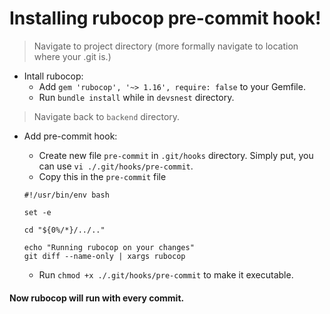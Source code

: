 # Installing rubocop pre-commit hook!

> Navigate to project directory (more formally navigate to location where your .git is.)


+ Intall rubocop:
    - Add `gem 'rubocop', '~> 1.16', require: false` to your Gemfile.
    - Run `bundle install` while in `devsnest` directory.

> Navigate back to `backend` directory.

+ Add pre-commit hook:
    - Create new file `pre-commit` in `.git/hooks` directory. Simply put, you can use `vi ./.git/hooks/pre-commit`.
    - Copy this in the `pre-commit` file

    ```
   #!/usr/bin/env bash

    set -e

    cd "${0%/*}/../.."

    echo "Running rubocop on your changes"
    git diff --name-only | xargs rubocop

    ```

    - Run `chmod +x ./.git/hooks/pre-commit` to make it executable.


#### Now rubocop will run with every commit.



